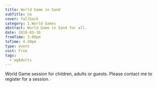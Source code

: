```yaml
---
title: World Game in Sand
subTitle: na
cover: fallback
category: 1.World Games
abstract: World Game in Sand for all.
date: 2018-03-16
fromTime: 3.00pm
toTime: 4.30pm
type: event
cost: Free
tags:
  - wgAdults
---
```


World Game session for children, adults or guests. Please contact me to register for a session.

